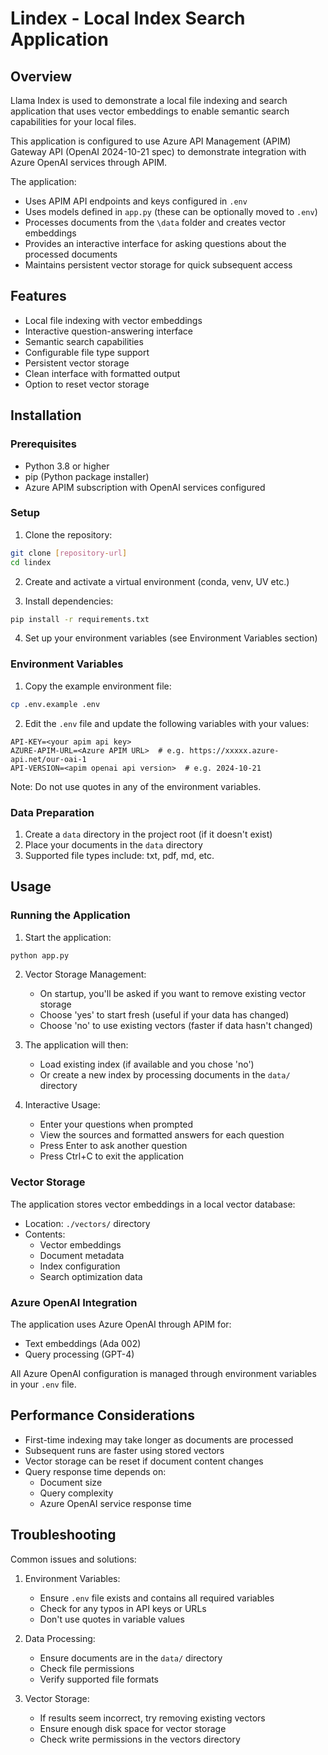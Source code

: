 # Lindex - Local Index Search Application

## Overview

Llama Index is used to demonstrate a local file indexing and search application that uses vector embeddings to enable semantic search capabilities for your local files.

This application is configured to use Azure API Management (APIM) Gateway API (OpenAI 2024-10-21 spec) to demonstrate integration with Azure OpenAI services through APIM.

The application:
- Uses APIM API endpoints and keys configured in `.env`
- Uses models defined in `app.py` (these can be optionally moved to `.env`)
- Processes documents from the `\data` folder and creates vector embeddings
- Provides an interactive interface for asking questions about the processed documents
- Maintains persistent vector storage for quick subsequent access

## Features

- Local file indexing with vector embeddings
- Interactive question-answering interface
- Semantic search capabilities
- Configurable file type support
- Persistent vector storage
- Clean interface with formatted output
- Option to reset vector storage

## Installation

### Prerequisites

- Python 3.8 or higher
- pip (Python package installer)
- Azure APIM subscription with OpenAI services configured

### Setup

1. Clone the repository:
```bash
git clone [repository-url]
cd lindex
```

2. Create and activate a virtual environment (conda, venv, UV etc.)

3. Install dependencies:
```bash
pip install -r requirements.txt
```

4. Set up your environment variables (see Environment Variables section)

### Environment Variables

1. Copy the example environment file:
```bash
cp .env.example .env
```

2. Edit the `.env` file and update the following variables with your values:
```plaintext
API-KEY=<your apim api key>
AZURE-APIM-URL=<Azure APIM URL>  # e.g. https://xxxxx.azure-api.net/our-oai-1
API-VERSION=<apim openai api version>  # e.g. 2024-10-21
```

Note: Do not use quotes in any of the environment variables.

### Data Preparation

1. Create a `data` directory in the project root (if it doesn't exist)
2. Place your documents in the `data` directory
3. Supported file types include: txt, pdf, md, etc.

## Usage

### Running the Application

1. Start the application:
```bash
python app.py
```

2. Vector Storage Management:
   - On startup, you'll be asked if you want to remove existing vector storage
   - Choose 'yes' to start fresh (useful if your data has changed)
   - Choose 'no' to use existing vectors (faster if data hasn't changed)

3. The application will then:
   - Load existing index (if available and you chose 'no')
   - Or create a new index by processing documents in the `data/` directory

4. Interactive Usage:
   - Enter your questions when prompted
   - View the sources and formatted answers for each question
   - Press Enter to ask another question
   - Press Ctrl+C to exit the application

### Vector Storage

The application stores vector embeddings in a local vector database:
- Location: `./vectors/` directory
- Contents:
  - Vector embeddings
  - Document metadata
  - Index configuration
  - Search optimization data

### Azure OpenAI Integration

The application uses Azure OpenAI through APIM for:
- Text embeddings (Ada 002)
- Query processing (GPT-4)

All Azure OpenAI configuration is managed through environment variables in your `.env` file.

## Performance Considerations

- First-time indexing may take longer as documents are processed
- Subsequent runs are faster using stored vectors
- Vector storage can be reset if document content changes
- Query response time depends on:
  - Document size
  - Query complexity
  - Azure OpenAI service response time

## Troubleshooting

Common issues and solutions:
1. Environment Variables:
   - Ensure `.env` file exists and contains all required variables
   - Check for any typos in API keys or URLs
   - Don't use quotes in variable values

2. Data Processing:
   - Ensure documents are in the `data/` directory
   - Check file permissions
   - Verify supported file formats

3. Vector Storage:
   - If results seem incorrect, try removing existing vectors
   - Ensure enough disk space for vector storage
   - Check write permissions in the vectors directory
